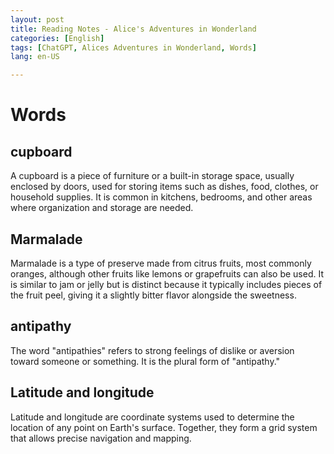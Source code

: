 ```yaml
---
layout: post
title: Reading Notes - Alice's Adventures in Wonderland
categories: [English]
tags: [ChatGPT, Alices Adventures in Wonderland, Words]
lang: en-US

---
```


# Words
## cupboard 
A cupboard is a piece of furniture or a built-in storage space, usually enclosed by doors, used for storing items such as dishes, food, clothes, or household supplies. It is common in kitchens, bedrooms, and other areas where organization and storage are needed.

## Marmalade
Marmalade is a type of preserve made from citrus fruits, most commonly oranges, although other fruits like lemons or grapefruits can also be used. It is similar to jam or jelly but is distinct because it typically includes pieces of the fruit peel, giving it a slightly bitter flavor alongside the sweetness.


## antipathy
The word "antipathies" refers to strong feelings of dislike or aversion toward someone or something. It is the plural form of "antipathy."

## Latitude and longitude
Latitude and longitude are coordinate systems used to determine the location of any point on Earth's surface. Together, they form a grid system that allows precise navigation and mapping.


